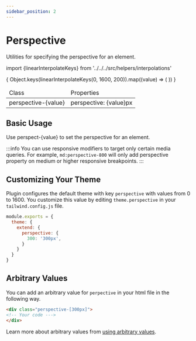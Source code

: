 ```yaml
---
sidebar_position: 2
---
```

# Perspective

Utilities for specifying the perspective for an element.

import {linearInterpolateKeys} from '../../../src/helpers/interpolations'

<table className="stripped-table" style={{width:'100%'}}>
       <thead>
              <tr>
                     <td>Class</td>
                     <td>Properties</td>                     
              </tr>
       </thead>
       <tbody>
              {
                     Object.keys(linearInterpolateKeys(0, 1600, 200)).map((value) => (
                            <tr>
                                   <td>perspective-{value}</td>
                                   <td>perspective: {value}px</td>
                            </tr>
                     ))
              }
       </tbody>
</table>

## Basic Usage

Use perspect-{value} to set the perspective for an element.


:::info
You can use responsive modifiers to target only certain media queries. For example, `md:perspective-800` will only add perspective property on medium or higher responsive breakpoints.
:::

## Customizing Your Theme

Plugin configures the default theme with key `perspective` with values from 0 to 1600. You customize this value by editing `theme.perspective` in your `tailwind.config.js` file.

```js title="tailwind.config.js"
module.exports = {
  theme: {
    extend: {
      perspective: {
        300: '300px',
      }
    }
  }
}
```

## Arbitrary Values

You can add an arbitrary value for `perpective` in your html file in the following way.

```html
<div class="perspective-[300px]">
<!-- Your code --->
</div>
```

Learn more about arbitrary values from [using arbitrary values](https://tailwindcss.com/docs/adding-custom-styles#using-arbitrary-values).

